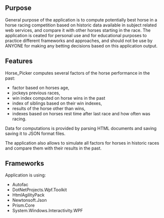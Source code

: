 ## Purpose

General purpose of the application is to compute potentially best horse in a horse racing competition based on historic data available in subject related web services, and compare it with other horses starting in the race. The application is ceated for personal use and for educational purposes to practice different frameworks and approaches, and should not be use by ANYONE for making any betting decisions based on this application output.

## Features

Horse_Picker computes several factors of the horse performance in the past:
- factor based on horses age,
- jockeys previous races,
- win index computed on horse wins in the past
- index of siblings based on their win indexes,
- results of the horse other than wins,
- indexes based on horses rest time after last race and how often was racing.

Data for computations is provided by parsing HTML documents and saving saving it to JSON format files.

The application also allows to simulate all factors for horses in historic races and compare them with their results in the past.

## Frameworks

Application is using:
- Autofac
- DotNetProjects.Wpf.Toolkit
- HtmlAgilityPack
- Newtonsoft.Json
- Prism.Core
- System.Windows.Interactivity.WPF
